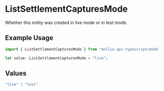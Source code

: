 # ListSettlementCapturesMode

Whether this entity was created in live mode or in test mode.

## Example Usage

```typescript
import { ListSettlementCapturesMode } from "mollie-api-typescript/models/operations";

let value: ListSettlementCapturesMode = "live";
```

## Values

```typescript
"live" | "test"
```